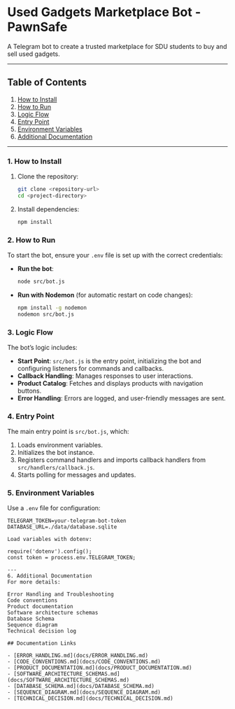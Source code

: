 #  Used Gadgets Marketplace Bot - PawnSafe

A Telegram bot to create a trusted marketplace for SDU students to buy and sell used gadgets. 

---

## Table of Contents
1. [How to Install](#how-to-install)
2. [How to Run](#how-to-run)
3. [Logic Flow](#logic-flow)
4. [Entry Point](#entry-point)
5. [Environment Variables](#environment-variables)
6. [Additional Documentation](#additional-documentation)

---

### 1. How to Install

1. Clone the repository:
    ```bash
    git clone <repository-url>
    cd <project-directory>
    ```

2. Install dependencies:
    ```bash
    npm install
    ```

### 2. How to Run

To start the bot, ensure your `.env` file is set up with the correct credentials:

- **Run the bot**:
    ```bash
    node src/bot.js
    ```

- **Run with Nodemon** (for automatic restart on code changes):
    ```bash
    npm install -g nodemon
    nodemon src/bot.js
    ```

### 3. Logic Flow

The bot’s logic includes:
   - **Start Point**: `src/bot.js` is the entry point, initializing the bot and configuring listeners for commands and callbacks.
   - **Callback Handling**: Manages responses to user interactions.
   - **Product Catalog**: Fetches and displays products with navigation buttons.
   - **Error Handling**: Errors are logged, and user-friendly messages are sent.

### 4. Entry Point

The main entry point is `src/bot.js`, which:
1. Loads environment variables.
2. Initializes the bot instance.
3. Registers command handlers and imports callback handlers from `src/handlers/callback.js`.
4. Starts polling for messages and updates.

### 5. Environment Variables

Use a `.env` file for configuration:
```plaintext
TELEGRAM_TOKEN=your-telegram-bot-token
DATABASE_URL=./data/database.sqlite

Load variables with dotenv:

require('dotenv').config();
const token = process.env.TELEGRAM_TOKEN;

---
6. Additional Documentation
For more details:

Error Handling and Troubleshooting
Code conventions
Product documentation
Software architecture schemas
Database Schema
Sequence diagram
Technical decision log

## Documentation Links

- [ERROR_HANDLING.md](docs/ERROR_HANDLING.md)
- [CODE_CONVENTIONS.md](docs/CODE_CONVENTIONS.md)
- [PRODUCT_DOCUMENTATION.md](docs/PRODUCT_DOCUMENTATION.md)
- [SOFTWARE_ARCHITECTURE_SCHEMAS.md](docs/SOFTWARE_ARCHITECTURE_SCHEMAS.md)
- [DATABASE_SCHEMA.md](docs/DATABASE_SCHEMA.md)
- [SEQUENCE_DIAGRAM.md](docs/SEQUENCE_DIAGRAM.md)
- [TECHNICAL_DECISION.md](docs/TECHNICAL_DECISION.md)


